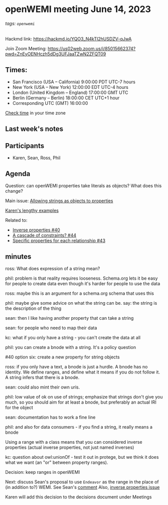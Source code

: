 # openWEMI meeting June 14, 2023

###### tags: `openwemi`

Hackmd link: https://hackmd.io/YQO3_N4kTI2hUSDZV-qJwA

Join Zoom Meeting: 
https://us02web.zoom.us/j/85015662374?pwd=ZnEyOENHczh5dDg3UFJaaTZwN2ZFQT09

## Times:
* San Francisco (USA – California)	 9:00:00	PDT	UTC-7 hours
* New York (USA – New York)	 12:00:00	EDT	UTC-4 hours
* London (United Kingdom – England)	17:00:00	GMT	UTC
* Berlin (Germany – Berlin)	18:00:00	CET	UTC+1 hour
* Corresponding UTC (GMT)	 16:00:00

[Check time](https://www.timeanddate.com/worldclock/fixedtime.html?iso=20230607T1600) in your time zone

## Last week's notes

## Participants

* Karen, Sean, Ross, Phil

## Agenda

Question: can openWEMI properties take literals as objects? What does this change?

Main issue: [Allowing strings as objects to properties](https://github.com/dcmi/openwemi/issues/46)

[Karen's lengthy examples](https://hackmd.io/wHblHyfdSweNRTqH7p7NOA)

Related to:

* [Inverse properties #40](https://github.com/dcmi/openwemi/issues/40)
* [A cascade of constraints? #44](https://github.com/dcmi/openwemi/issues/44)
* [Specific properties for each relationship #43](https://github.com/dcmi/openwemi/issues/43)

## minutes

ross: What does expression of a string mean? 

phil: problem is that reality requires looseness. Schema.org lets it be easy for people to create data even though it's harder for people to use the data

ross: maybe this is an argument for a schema.org schema that uses this

phil: maybe give some advice on what the string can be. say: the string is the description of the thing

sean: then I like having another property that can take a string

sean: for people who need to map their data

kc: what if you only have a string - you can't create the data at all

phil: you can create a bnode with a string. It's a policy question

#40 option six: create a new property for string objects

ross: if you only have a text, a bnode is just a hurdle. A bnode has no identity. We define ranges, and define what it means if you do not follow it. A string infers that there is a bnode. 

sean: could also mint their own uris.

phil: low value of ok on use of strings; emphasize that strings don't give you much, so you should aim for at least a bnode, but preferably an actual IRI for the object

sean: documentation has to work a fine line

phil: and also for data consumers - if you find a string, it really means a bnode

Using a range with a class means that you can considered inverse properties (actual inverse properties, not just named inverses)

kc: question about owl:unionOf - test it out in protege, but we think it does what we want (an "or" between property ranges).

Decision: keep ranges in openWEMI

Next: discuss Sean's proposal to use `Endeavor` as the range in the place of (in addition to?) WEMI. See Sean's [comment](https://github.com/dcmi/openwemi/issues/44#issuecomment-1577843702)
Also, [inverse properties issue](https://github.com/dcmi/openwemi/issues/40)

Karen will add this decision to the decisions document under Meetings
